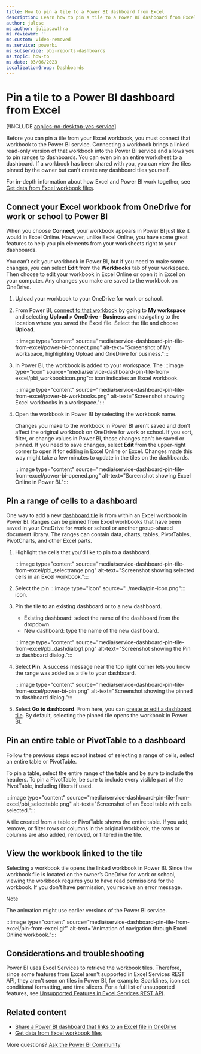 ```yaml
---
title: How to pin a tile to a Power BI dashboard from Excel
description: Learn how to pin a tile to a Power BI dashboard from Excel on OneDrive for work or school with pin ranges, charts, and tables.
author: julcsc
ms.author: juliacawthra
ms.reviewer: ''
ms.custom: video-removed
ms.service: powerbi
ms.subservice: pbi-reports-dashboards
ms.topic: how-to
ms.date: 03/06/2023
LocalizationGroup: Dashboards
---
```


# Pin a tile to a Power BI dashboard from Excel

[!INCLUDE [applies-no-desktop-yes-service](../includes/applies-no-desktop-yes-service.md)]

Before you can pin a tile from your Excel workbook, you must connect that workbook to the Power BI service. Connecting a workbook brings a linked read-only version of that workbook into the Power BI service and allows you to pin ranges to dashboards. You can even pin an entire worksheet to a dashboard.
If a workbook has been shared with you, you can view the tiles pinned by the owner but can't create any dashboard tiles yourself.

For in-depth information about how Excel and Power BI work together, see [Get data from Excel workbook files](/power-bi/connect-data/service-excel-workbook-files).

## Connect your Excel workbook from OneDrive for work or school to Power BI

When you choose **Connect**, your workbook appears in Power BI just like it would in Excel Online. However, unlike Excel Online, you have some great features to help you pin elements from your worksheets right to your dashboards.

You can’t edit your workbook in Power BI, but if you need to make some changes, you can select **Edit** from the **Workbooks** tab of your workspace. Then choose to edit your workbook in Excel Online or open it in Excel on your computer. Any changes you make are saved to the workbook on OneDrive.

1. Upload your workbook to your OneDrive for work or school.

1. From Power BI, [connect to that workbook](../connect-data/service-excel-workbook-files.md) by going to **My workspace** and selecting **Upload > OneDrive - Business** and navigating to the location where you saved the Excel file. Select the file and choose **Upload**.

    :::image type="content" source="media/service-dashboard-pin-tile-from-excel/power-bi-connect.png" alt-text="Screenshot of My workspace, highlighting Upload and OneDrive for business.":::

1. In Power BI, the workbook is added to your workspace. The :::image type="icon" source="media/service-dashboard-pin-tile-from-excel/pbi_workbookicon.png"::: icon indicates an Excel workbook.

    :::image type="content" source="media/service-dashboard-pin-tile-from-excel/power-bi-workbooks.png" alt-text="Screenshot showing Excel workbooks in a workspace.":::

1. Open the workbook in Power BI by selecting the workbook name.

    Changes you make to the workbook in Power BI aren't saved and don't affect the original workbook on OneDrive for work or school. If you sort, filter, or change values in Power BI, those changes can't be saved or pinned. If you need to save changes, select **Edit** from the upper-right corner to open it for editing in Excel Online or Excel. Changes made this way might take a few minutes to update in the tiles on the dashboards.

    :::image type="content" source="media/service-dashboard-pin-tile-from-excel/power-bi-opened.png" alt-text="Screenshot showing Excel Online in Power BI.":::

## Pin a range of cells to a dashboard

One way to add a new [dashboard tile](../consumer/end-user-tiles.md) is from within an Excel workbook in Power BI. Ranges can be pinned from Excel workbooks that have been saved in your OneDrive for work or school or another group-shared document library. The ranges can contain data, charts, tables, PivotTables, PivotCharts, and other Excel parts.

1. Highlight the cells that you'd like to pin to a dashboard.

    :::image type="content" source="media/service-dashboard-pin-tile-from-excel/pbi_selectrange.png" alt-text="Screenshot showing selected cells in an Excel workbook.":::

1. Select the pin :::image type="icon" source="../media/pin-icon.png"::: icon.
1. Pin the tile to an existing dashboard or to a new dashboard.

   * Existing dashboard: select the name of the dashboard from the dropdown.
   * New dashboard: type the name of the new dashboard.

    :::image type="content" source="media/service-dashboard-pin-tile-from-excel/pbi_dashdialog1.png" alt-text="Screenshot showing the Pin to dashboard dialog.":::

1. Select **Pin**. A success message near the top right corner lets you know the range was added as a tile to your dashboard.

    :::image type="content" source="media/service-dashboard-pin-tile-from-excel/power-bi-pin.png" alt-text="Screenshot showing the pinned to dashboard dialog.":::

1. Select **Go to dashboard**. From here, you can [create or edit a dashboard tile](service-dashboard-edit-tile.md). By default, selecting the pinned tile opens the workbook in Power BI.

## Pin an entire table or PivotTable to a dashboard

Follow the previous steps except instead of selecting a range of cells, select an entire table or PivotTable.

To pin a table, select the entire range of the table and be sure to include the headers. To pin a PivotTable, be sure to include every visible part of the PivotTable, including filters if used.

 :::image type="content" source="media/service-dashboard-pin-tile-from-excel/pbi_selecttable.png" alt-text="Screenshot of an Excel table with cells selected.":::

A tile created from a table or PivotTable shows the entire table. If you add, remove, or filter rows or columns in the original workbook, the rows or columns are also added, removed, or filtered in the tile.

## View the workbook linked to the tile

Selecting a workbook tile opens the linked workbook in Power BI. Since the workbook file is located on the owner’s OneDrive for work or school, viewing the workbook requires you to have read permissions for the workbook. If you don't have permission, you receive an error message.

> [!NOTE]
> The animation might use earlier versions of the Power BI service.

 :::image type="content" source="media/service-dashboard-pin-tile-from-excel/pin-from-excel.gif" alt-text="Animation of navigation through Excel Online workbook.":::

## Considerations and troubleshooting

Power BI uses Excel Services to retrieve the workbook tiles. Therefore, since some features from Excel aren't supported in Excel Services REST API, they aren't seen on tiles in Power BI, for example: Sparklines, icon set conditional formatting, and time slicers. For a full list of unsupported features, see [Unsupported Features in Excel Services REST API](/sharepoint/dev/general-development/unsupported-features-in-excel-services-rest-api).

## Related content

* [Share a Power BI dashboard that links to an Excel file in OneDrive](../collaborate-share/service-share-dashboard-that-links-to-excel-onedrive.md)
* [Get data from Excel workbook files](../connect-data/service-excel-workbook-files.md)

More questions? [Ask the Power BI Community](https://community.powerbi.com/)
